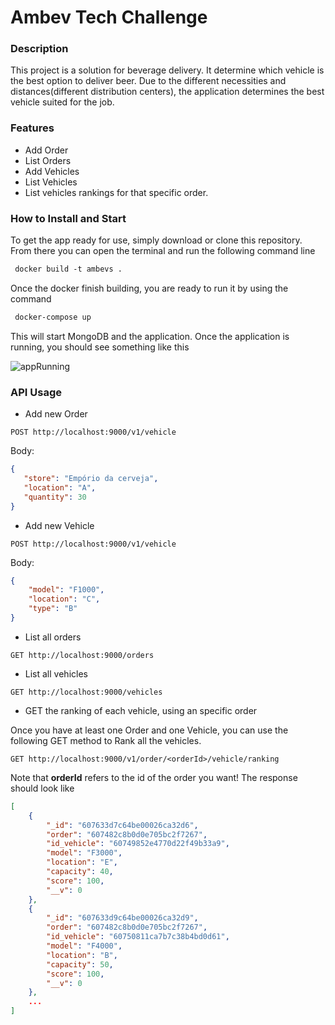 # Ambev Tech Challenge

### Description
This project is a solution for beverage delivery. It determine which vehicle is the best option to deliver beer. Due to the different necessities and distances(different distribution centers), the application determines the best vehicle suited for the job.

### Features
* Add Order
* List Orders
* Add Vehicles
* List Vehicles
* List vehicles rankings for that specific order.

### How to Install and Start
To get the app ready for use, simply download or clone this repository. From there you can open the terminal and run the following command line

```html
 docker build -t ambevs .
```
Once the docker finish building, you are ready to run it by using the command
```html
 docker-compose up
```
This will start MongoDB and the application.
Once the application is running, you should see something like this

![appRunning](https://user-images.githubusercontent.com/20649713/114636880-719fdc80-9c9e-11eb-87f6-db825a7ac2f5.png)

### API Usage
 + Add new Order
 
 ```POST http://localhost:9000/v1/vehicle```

 Body:

 ```json
 {
    "store": "Empório da cerveja",
    "location": "A",
    "quantity": 30
 }
 ```
+ Add new Vehicle

```POST http://localhost:9000/v1/vehicle```

Body:

```json
{
    "model": "F1000",
    "location": "C",
    "type": "B"
}
```
 + List all orders
 
```GET http://localhost:9000/orders```

 + List all vehicles
 
```GET http://localhost:9000/vehicles```

 + GET the ranking of each vehicle, using an specific order
 
Once you have at least one Order and one Vehicle, you can use the following GET method to Rank all the vehicles.

```GET http://localhost:9000/v1/order/<orderId>/vehicle/ranking```

Note that **orderId** refers to the id of the order you want!
The response should look like
```json
[
    {
        "_id": "607633d7c64be00026ca32d6",
        "order": "607482c8b0d0e705bc2f7267",
        "id_vehicle": "60749852e4770d22f49b33a9",
        "model": "F3000",
        "location": "E",
        "capacity": 40,
        "score": 100,
        "__v": 0
    },
    {
        "_id": "607633d9c64be00026ca32d9",
        "order": "607482c8b0d0e705bc2f7267",
        "id_vehicle": "60750811ca7b7c38b4bd0d61",
        "model": "F4000",
        "location": "B",
        "capacity": 50,
        "score": 100,
        "__v": 0
    },
    ...
]
```
